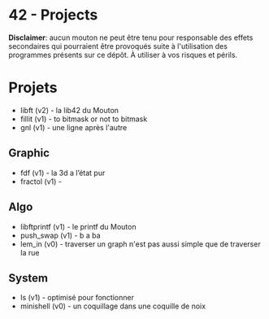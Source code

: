 42 - Projects
=============

**Disclaimer**: aucun mouton ne peut être tenu pour responsable des effets secondaires qui pourraient être provoqués suite à l'utilisation des programmes présents sur ce dépôt. À utiliser à vos risques et périls.

Projets
=======
* libft (v2) - la lib42 du Mouton
* fillit (v1) - to bitmask or not to bitmask
* gnl (v1) - une ligne après l'autre

Graphic
-------
* fdf (v1) - la 3d a l’état pur
* fractol (v1) - 

Algo
----
* libftprintf (v1) - le printf du Mouton
* push_swap (v1) - b a ba
* lem_in (v0) - traverser un graph n'est pas aussi simple que de traverser la rue

System
------
* ls (v1) - optimisé pour fonctionner
* minishell (v0) - un coquillage dans une coquille de noix

